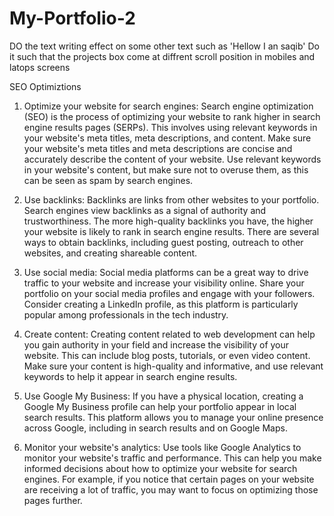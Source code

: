 # My-Portfolio-2
 
DO the text writing effect on some other text such as 'Hellow I an saqib'
Do it such that the projects box come at diffrent scroll position in mobiles and latops screens

SEO Optimiztions

1. Optimize your website for search engines: Search engine optimization (SEO) is the process of optimizing your website to rank higher in search engine results pages (SERPs). This involves using relevant keywords in your website's meta titles, meta descriptions, and content. Make sure your website's meta titles and meta descriptions are concise and accurately describe the content of your website. Use relevant keywords in your website's content, but make sure not to overuse them, as this can be seen as spam by search engines.

2. Use backlinks: Backlinks are links from other websites to your portfolio. Search engines view backlinks as a signal of authority and trustworthiness. The more high-quality backlinks you have, the higher your website is likely to rank in search engine results. There are several ways to obtain backlinks, including guest posting, outreach to other websites, and creating shareable content.

3. Use social media: Social media platforms can be a great way to drive traffic to your website and increase your visibility online. Share your portfolio on your social media profiles and engage with your followers. Consider creating a LinkedIn profile, as this platform is particularly popular among professionals in the tech industry.

4. Create content: Creating content related to web development can help you gain authority in your field and increase the visibility of your website. This can include blog posts, tutorials, or even video content. Make sure your content is high-quality and informative, and use relevant keywords to help it appear in search engine results.

5. Use Google My Business: If you have a physical location, creating a Google My Business profile can help your portfolio appear in local search results. This platform allows you to manage your online presence across Google, including in search results and on Google Maps.

6. Monitor your website's analytics: Use tools like Google Analytics to monitor your website's traffic and performance. This can help you make informed decisions about how to optimize your website for search engines. For example, if you notice that certain pages on your website are receiving a lot of traffic, you may want to focus on optimizing those pages further.